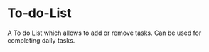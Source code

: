 # To-do-List
A To do List which allows to add or remove tasks. Can be used for completing daily tasks.
